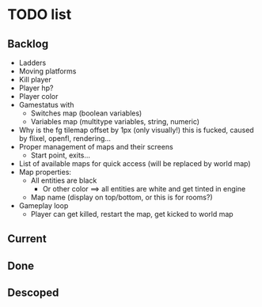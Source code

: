 # TODO list

## Backlog

- Ladders
- Moving platforms
- Kill player
- Player hp?
- Player color
- Gamestatus with
    - Switches map (boolean variables)
    - Variables map (multitype variables, string, numeric)
- Why is the fg tilemap offset by 1px (only visually!)
    this is fucked, caused by flixel, openfl, rendering...
- Proper management of maps and their screens
    - Start point, exits...
- List of available maps for quick access (will be replaced by world map)
- Map properties: 
    - All entities are black
        - Or other color ==> all entities are white and get tinted in engine
    - Map name (display on top/bottom, or this is for rooms?)
- Gameplay loop
    - Player can get killed, restart the map, get kicked to world map

## Current

## Done

## Descoped

